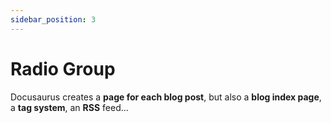 ```yaml
---
sidebar_position: 3
---
```


# Radio Group

Docusaurus creates a **page for each blog post**, but also a **blog index page**, a **tag system**, an **RSS** feed...
